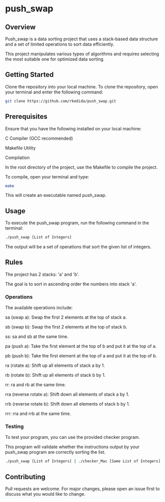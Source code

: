 # push_swap

## Overview
Push_swap is a data sorting project that uses a stack-based data structure and a set of limited operations to sort data efficiently.

This project manipulates various types of algorithms and requires selecting the most suitable one for optimized data sorting.

## Getting Started
Clone the repository into your local machine. To clone the repository, open your terminal and enter the following command:

```sh
git clone https://github.com/rkedida/push_swap.git
```

## Prerequisites
Ensure that you have the following installed on your local machine:

C Compiler (GCC recommended)

Makefile Utility

Compilation

In the root directory of the project, use the Makefile to compile the project. 

To compile, open your terminal and type:

```sh
make
```
This will create an executable named push_swap.

## Usage
To execute the push_swap program, run the following command in the terminal:

```sh
./push_swap [List of Integers]
```
The output will be a set of operations that sort the given list of integers.

## Rules
The project has 2 stacks: 'a' and 'b'.

The goal is to sort in ascending order the numbers into stack 'a'.

### Operations
The available operations include:

sa (swap a): Swap the first 2 elements at the top of stack a.

sb (swap b): Swap the first 2 elements at the top of stack b.

ss: sa and sb at the same time.

pa (push a): Take the first element at the top of b and put it at the top of a.

pb (push b): Take the first element at the top of a and put it at the top of b.

ra (rotate a): Shift up all elements of stack a by 1.

rb (rotate b): Shift up all elements of stack b by 1.

rr: ra and rb at the same time.

rra (reverse rotate a): Shift down all elements of stack a by 1.

rrb (reverse rotate b): Shift down all elements of stack b by 1.

rrr: rra and rrb at the same time.

### Testing

To test your program, you can use the provided checker program.

This program will validate whether the instructions output by your push_swap program are correctly sorting the list.

```sh
./push_swap [List of Integers] | ./checker_Mac [Same List of Integers]
```

## Contributing
Pull requests are welcome. For major changes, please open an issue first to discuss what you would like to change.
